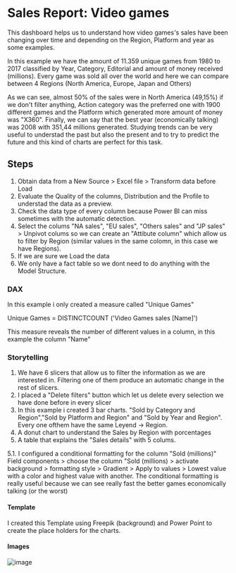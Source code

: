 
# Sales Report: Video games  

This dashboard helps us to understand how video games's sales have been changing over time and depending on the Region, Platform and  year as some examples.

In this example we have the amount of 11.359 unique games from 1980 to 2017 classified by Year, Category, Editorial and amount of money received (millions). Every game was sold all over the world and here we can compare between 4 Regions (North America, Europe, Japan and Others)

As we can see, almost 50% of the sales were in North America (49,15%) if we don't filter anything, Action category was the preferred one with 1900 different games and the Platform which generated more amount of money was "X360". Finally, we can say that the best year (economically talking) was 2008 with 351,44 millions generated.
Studying trends can be very useful to understad the past but also the present and to try to predict the future and this kind of charts are perfect for this task.

## Steps

1. Obtain data from a New Source > Excel file > Transform data before Load
2. Evaluate the Quality of the columns, Distribution and the Profile to understad the data as a preview.
3. Check the data type of every column because Power BI can miss sometimes with the automatic detection.
4. Select the colums "NA sales", "EU sales", "Others sales" and "JP sales" > Unpivot colums so we can create an "Attibute column" which allow us to filter by Region (similar values in the same colomn, in this case we have Regions).
5. If we are sure we Load the data
6. We only have a fact table so we dont need to do anything with the Model Structure.

### DAX
In this example i only created a measure called "Unique Games"

Unique Games = DISTINCTCOUNT ('Video Games sales [Name]') 

This measure reveals the number of different values in a column, in this example the column "Name"

### Storytelling

1. We have 6 slicers that allow us to filter the information as we are interested in. Filtering one of them produce an automatic change in the rest of slicers.
2. I placed a "Delete filters" button which let us delete every selection we have done before in every slicer
3. In this example i created 3 bar charts. "Sold by Category and Region","Sold by Platform and Region" and "Sold by Year and Region". Every one ofthem have the same Leyend -> Region.
4. A donut chart to understand the Sales by Region with porcentages
5. A table that explains the "Sales details" with 5 colums.
 
5.1. I configured a conditional formatting for the column "Sold (millions)"
Field components > choose the column "Sold (millions) > activate background > formatting style > Gradient > Apply to values > Lowest value with a color and highest value with another.
The conditional formatting is really useful because we can see really fast the better games economically talking (or the worst)

#### Template

I created this Template using Freepik (background) and Power Point to create the place holders for the charts.

#### Images

![image](https://github.com/user-attachments/assets/ebbdf16a-39a8-477c-9417-fedd529675d4)

